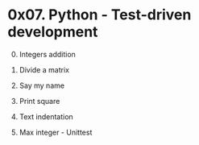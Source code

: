 # 0x07. Python - Test-driven development

0. Integers addition

1. Divide a matrix

2. Say my name

3. Print square

4. Text indentation

5. Max integer - Unittest

